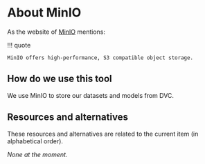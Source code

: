 # About MinIO

As the website of [MinIO](https://min.io/) mentions:

!!! quote

    MinIO offers high-performance, S3 compatible object storage.

## How do we use this tool

We use MinIO to store our datasets and models from DVC.

## Resources and alternatives

These resources and alternatives are related to the current item (in alphabetical order).

_None at the moment._

